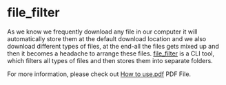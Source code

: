 # file_filter

As we know we frequently download any file in our computer it will automatically store them at the default download location and we also download different types of files, at the end-all the files gets mixed up and then it becomes a headache to arrange these files.
[file_filter](https://github.com/satyam-seth/file_filter/blob/master/file_filter.exe) is a CLI tool, which filters all types of files and then stores them into separate folders.

For more information, please check out [How to use.pdf](https://github.com/satyam-seth/file_filter/blob/master/How%20to%20use.pdf) PDF File.
